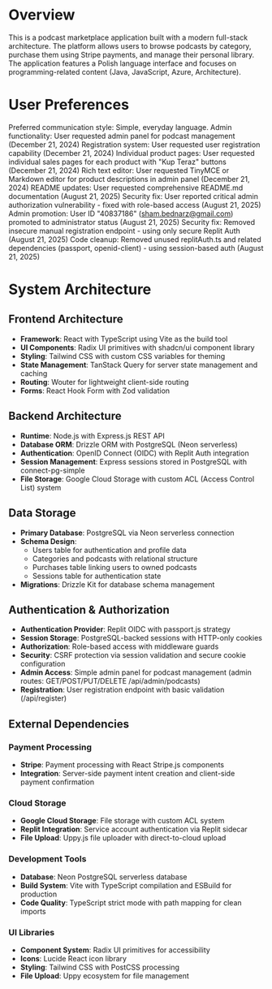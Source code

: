 # Overview

This is a podcast marketplace application built with a modern full-stack architecture. The platform allows users to browse podcasts by category, purchase them using Stripe payments, and manage their personal library. The application features a Polish language interface and focuses on programming-related content (Java, JavaScript, Azure, Architecture).

# User Preferences

Preferred communication style: Simple, everyday language.
Admin functionality: User requested admin panel for podcast management (December 21, 2024)
Registration system: User requested user registration capability (December 21, 2024)
Individual product pages: User requested individual sales pages for each product with "Kup Teraz" buttons (December 21, 2024)
Rich text editor: User requested TinyMCE or Markdown editor for product descriptions in admin panel (December 21, 2024)
README updates: User requested comprehensive README.md documentation (August 21, 2025)
Security fix: User reported critical admin authorization vulnerability - fixed with role-based access (August 21, 2025)
Admin promotion: User ID "40837186" (sham.bednarz@gmail.com) promoted to administrator status (August 21, 2025)
Security fix: Removed insecure manual registration endpoint - using only secure Replit Auth (August 21, 2025)
Code cleanup: Removed unused replitAuth.ts and related dependencies (passport, openid-client) - using session-based auth (August 21, 2025)

# System Architecture

## Frontend Architecture
- **Framework**: React with TypeScript using Vite as the build tool
- **UI Components**: Radix UI primitives with shadcn/ui component library
- **Styling**: Tailwind CSS with custom CSS variables for theming
- **State Management**: TanStack Query for server state management and caching
- **Routing**: Wouter for lightweight client-side routing
- **Forms**: React Hook Form with Zod validation

## Backend Architecture
- **Runtime**: Node.js with Express.js REST API
- **Database ORM**: Drizzle ORM with PostgreSQL (Neon serverless)
- **Authentication**: OpenID Connect (OIDC) with Replit Auth integration
- **Session Management**: Express sessions stored in PostgreSQL with connect-pg-simple
- **File Storage**: Google Cloud Storage with custom ACL (Access Control List) system

## Data Storage
- **Primary Database**: PostgreSQL via Neon serverless connection
- **Schema Design**: 
  - Users table for authentication and profile data
  - Categories and podcasts with relational structure
  - Purchases table linking users to owned podcasts
  - Sessions table for authentication state
- **Migrations**: Drizzle Kit for database schema management

## Authentication & Authorization
- **Authentication Provider**: Replit OIDC with passport.js strategy
- **Session Storage**: PostgreSQL-backed sessions with HTTP-only cookies
- **Authorization**: Role-based access with middleware guards
- **Security**: CSRF protection via session validation and secure cookie configuration
- **Admin Access**: Simple admin panel for podcast management (admin routes: GET/POST/PUT/DELETE /api/admin/podcasts)
- **Registration**: User registration endpoint with basic validation (/api/register)

## External Dependencies

### Payment Processing
- **Stripe**: Payment processing with React Stripe.js components
- **Integration**: Server-side payment intent creation and client-side payment confirmation

### Cloud Storage
- **Google Cloud Storage**: File storage with custom ACL system
- **Replit Integration**: Service account authentication via Replit sidecar
- **File Upload**: Uppy.js file uploader with direct-to-cloud upload

### Development Tools
- **Database**: Neon PostgreSQL serverless database
- **Build System**: Vite with TypeScript compilation and ESBuild for production
- **Code Quality**: TypeScript strict mode with path mapping for clean imports

### UI Libraries
- **Component System**: Radix UI primitives for accessibility
- **Icons**: Lucide React icon library
- **Styling**: Tailwind CSS with PostCSS processing
- **File Upload**: Uppy ecosystem for file management